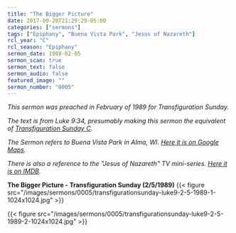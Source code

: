 ```yaml
---
title: "The Bigger Picture"
date: 2017-09-20T21:29:29-05:00
categories: ["sermons"]
tags: ["Epiphany", "Buena Vista Park", "Jesus of Nazareth"]
rcl_year: "C"
rcl_season: "Epiphany"
sermon_date: 1989-02-05
sermon_scan: true
sermon_text: false
sermon_audio: false
featured_image: ""
sermon_number: "0005"
---
```

_This sermon was preached in February of 1989 for Transfiguration Sunday._

<!--more-->

 _The text is from Luke 9:34, presumably making this sermon the equivalent of [Transfiguration Sunday C](http://lectionary.library.vanderbilt.edu/texts.php?id=116)._

_The Sermon refers to Buena Vista Park in Alma, WI. [Here it is on Google Maps](https://www.google.com/maps/place/Buena+Vista+Park/@44.3239746,-91.9136444,17z/data=!4m2!3m1!1s0x87f9ac0a5c10824d:0x5a55d5987e893c83)._

_There is also a reference to the "Jesus of Nazareth" TV mini-series. [Here it is on IMDB](http://www.imdb.com/title/tt0075520/)._

**The Bigger Picture - Transfiguration Sunday (2/5/1989)**
{{< figure src="/images/sermons/0005/transfigurationsunday-luke9-2-5-1989-1-1024x1024.jpg" >}}

{{< figure src="/images/sermons/0005/transfigurationsunday-luke9-2-5-1989-2-1024x1024.jpg" >}}
